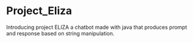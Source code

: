 # Project_Eliza
Introducing project ELIZA a chatbot made with java that produces prompt and response based on string manipulation.
